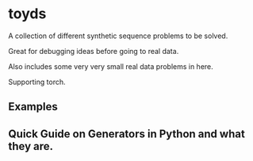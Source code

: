 # toyds

A collection of different synthetic sequence problems to be solved.

Great for debugging ideas before going to real data.

Also includes some very very small real data problems in here.

Supporting torch.

## Examples

## Quick Guide on Generators in Python and what they are.


